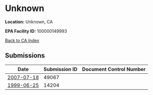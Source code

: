 # Unknown

**Location:** Unknown, CA

**EPA Facility ID:** 100000149993

[Back to CA Index](../../index.md)

## Submissions

| Date | Submission ID | Document Control Number |
|------|--------------|-------------------------|
| [2007-07-18](submissions/49067.md) | 49067 |  |
| [1999-06-25](submissions/14204.md) | 14204 |  |
